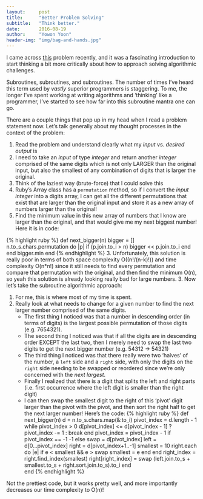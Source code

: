 ```yaml
---
layout:     post
title:      "Better Problem Solving"
subtitle:   "Think better."
date:       2016-08-19
author:     "Yowon Yoon"
header-img: "img/bag-and-hands.jpg"
---
```

I came across [this](https://www.codewars.com/kata/next-bigger-number-with-the-same-digits/ruby) problem recently, and it was a fascinating introduction to start thinking a bit more critically about how to approach solving algorithmic challenges.

Subroutines, subroutines, and subroutines. The number of times I’ve heard this term used by _vastly_ superior programmers is staggering. To me, the longer I’ve spent working at writing algorithms and ‘thinking’ like a programmer, I’ve started to see how far into this subroutine mantra one can go. 

There are a couple things that pop up in my head when I read a problem statement now. Let’s talk generally about my thought processes in the context of the problem:

1. Read the problem and understand clearly what my _input_ vs. _desired output_ is
  1. I need to take an _input_ of type _integer_ and return another _integer_ comprised of the same digits which is not only LARGER than the original input, but also the smallest of any combination of digits that is larger the original.
2. Think of the laziest way (brute-force) that I could solve this
  1. Ruby’s Array class has a `permutation` method, so if I convert the _input_ _integer_ into a digits array, I can get all the different permutations that exist that are larger than the original input and store it as a new array of numbers larger than the original!
  2. Find the minimum value in this new array of numbers that I know are larger than the original, and that would give me my next biggest number! Here it is in code:

{% highlight ruby %}
def next_bigger(n)
  bigger = []
  n.to_s.chars.permutation do |p|
    if (p.join.to_i > n)
      bigger << p.join.to_i
    end
  end
  bigger.min
end
{% endhighlight %}
  3. Unfortunately, this solution is really poor in terms of both space complexity O((n!/(n-k)!)) and time complexity O(n*n!) since it still needs to find every permutation and compare that permutation with the original, and then find the minimum O(n), so yeah this solution is already looking really bad for large numbers.
3. Now let’s take the subroutine algorithmic approach:
  1. For me, this is where most of my time is spent. 
  2. Really look at what needs to change for a given number to find the next larger number comprised of the same digits.
     - The first thing I noticed was that a number in descending order (in terms of digits) is the largest possible permutation of those digits (e.g. 7654321).
     - The second thing I noticed was that if all the digits are in descending order EXCEPT the last two, then I merely need to swap the last two digits to get the next bigger number (e.g. 54312 → 54321)
     - The third thing I noticed was that there really were two ‘halves’ of the number, a `left` side and a `right` side, with only the digits on the `right` side needing to be swapped or reordered since we’re only concerned with the _next largest_.
     - Finally I realized that there is a digit that splits the left and right parts (i.e. first occurrence where the left digit is smaller than the right digit)
     - I can then swap the smallest digit to the right of this ‘pivot’ digit larger than the pivot with the pivot, and then sort the right half to get the next larger number! Here’s the code:
{% highlight ruby %}
def next_bigger(n)
  d = n.to_s.chars.map(&:to_i)
  pivot_index = d.length - 1
  while pivot_index > 0
    d[pivot_index] <= d[pivot_index - 1] ? pivot_index -= 1 : break
  end
  pivot_index = pivot_index - 1
  if pivot_index == -1
    -1
  else
    swap = d[pivot_index]
    left = d[0...pivot_index]
    right = d[pivot_index+1..-1]
    smallest = 10
    right.each do |e|
      if e < smallest && e > swap
        smallest = e
      end
    end
    right_index = right.find_index(smallest)
    right[right_index] = swap
    (left.join.to_s + smallest.to_s + right.sort.join.to_s).to_i
  end    
end
{% endhighlight %}

Not the prettiest code, but it works pretty well, and more importantly decreases our time complexity to O(n)!